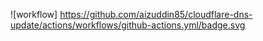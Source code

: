 ![workflow]
https://github.com/aizuddin85/cloudflare-dns-update/actions/workflows/github-actions.yml/badge.svg
